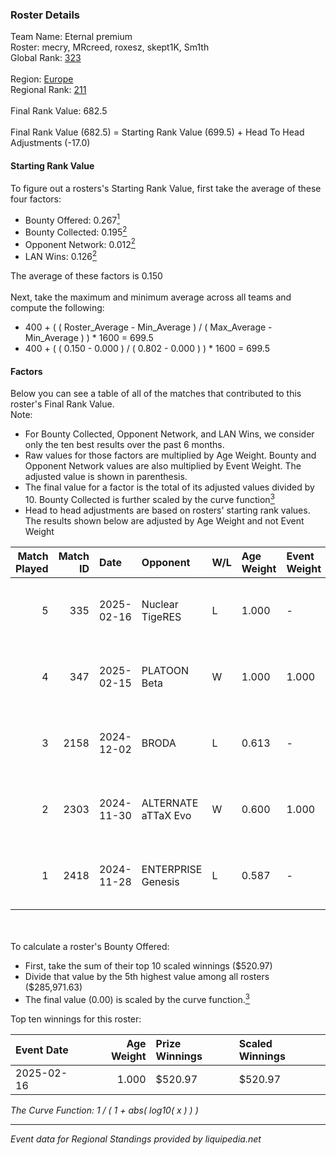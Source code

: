 ### Roster Details<br />
Team Name: Eternal premium<br />
Roster: mecry, MRcreed, roxesz, skept1K, Sm1th<br />
Global Rank: [323](../../standings_global_2025_02_28.md)<br />
<br />
Region: [Europe]( ../../standings_europe_2025_02_28.md)<br />
Regional Rank: [211]( ../../standings_europe_2025_02_28.md)<br />
<br />
Final Rank Value:  682.5<br />
<br />
Final Rank Value (682.5) = Starting Rank Value (699.5) + Head To Head Adjustments (-17.0)<br />

#### Starting Rank Value<br />
To figure out a rosters's Starting Rank Value, first take the average of these four factors:<br />
- Bounty Offered: 0.267[<sup>1</sup>](#table2)
- Bounty Collected: 0.195[<sup>2</sup>](#table1)
- Opponent Network: 0.012[<sup>2</sup>](#table1)
- LAN Wins: 0.126[<sup>2</sup>](#table1)

The average of these factors is 0.150<br />
<br />
Next, take the maximum and minimum average across all teams and compute the following:<br />
- 400 + ( ( Roster_Average - Min_Average ) / ( Max_Average - Min_Average ) ) * 1600 = 699.5
- 400 + ( ( 0.150 - 0.000 ) / ( 0.802 - 0.000 ) ) * 1600 = 699.5


#### Factors<br />
Below you can see a table of all of the matches that contributed to this roster's Final Rank Value.<br />
Note:<br />

- For Bounty Collected, Opponent Network, and LAN Wins, we consider only the ten best results over the past 6 months.
- Raw values for those factors are multiplied by Age Weight. Bounty and Opponent Network values are also multiplied by Event Weight. The adjusted value is shown in parenthesis.
- The final value for a factor is the total of its adjusted values divided by 10. Bounty Collected is further scaled by the curve function[<sup>3</sup>](#curveFunction)
- Head to head adjustments are based on rosters' starting rank values. The results shown below are adjusted by Age Weight and not Event Weight
<span id="table1"></span><br />


| Match Played | Match ID | Date       | Opponent            | W/L | Age Weight | Event Weight | Bounty Collected | Opponent Network | LAN Wins  | H2H Adj. | Roster                                  |
| -: | -: | :- | :- | :- | :- | :- | :- | :- | :- | -: | :- |
|            5 |      335 | 2025-02-16 | Nuclear TigeRES     | L   | 1.000      | -            | -                | -                | -         |    -7.47 | mecry, MRcreed, roxesz, skept1K, Sm1th  |
|            4 |      347 | 2025-02-15 | PLATOON Beta        | W   | 1.000      | 1.000        | 0.000 (0.000)    | 0.000 (0.000)    | 1 (1.000) |     5.19 | mecry, MRcreed, roxesz, skept1K, Sm1th  |
|            3 |     2158 | 2024-12-02 | BRODA               | L   | 0.613      | -            | -                | -                | -         |   -14.04 | lasfas, mecry, MRcreed, Netrix, skept1K |
|            2 |     2303 | 2024-11-30 | ALTERNATE aTTaX Evo | W   | 0.600      | 1.000        | 0.001 (0.001)    | 0.200 (0.120)    | 0 (0.000) |     8.18 | lasfas, mecry, MRcreed, Netrix, skept1K |
|            1 |     2418 | 2024-11-28 | ENTERPRISE Genesis  | L   | 0.587      | -            | -                | -                | -         |    -8.90 | lasfas, mecry, MRcreed, Netrix, skept1K |

<br />
<span id="table2"></span><br />
To calculate a roster's Bounty Offered:<br />

- First, take the sum of their top 10 scaled winnings ($520.97)
- Divide that value by the 5th highest value among all rosters ($285,971.63)
- The final value (0.00) is scaled by the curve function.[<sup>3</sup>](#curveFunction)

Top ten winnings for this roster:<br />

| Event Date | Age Weight | Prize Winnings | Scaled Winnings |
| :- | -: | :- | :- |
| 2025-02-16 |      1.000 | $520.97        | $520.97         |


<span id="curveFunction"></span>_The Curve Function: 1 / ( 1 + abs( log10( x ) ) )_<br />

---
_Event data for Regional Standings provided by liquipedia.net_<br />
